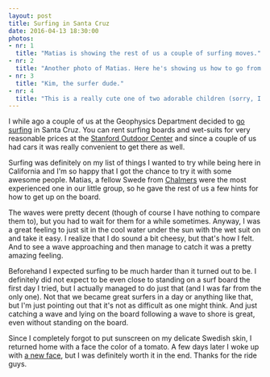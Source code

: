 ```yaml
---
layout: post
title: Surfing in Santa Cruz
date: 2016-04-13 18:30:00
photos:
- nr: 1
  title: "Matias is showing the rest of us a couple of surfing moves."
- nr: 2
  title: "Another photo of Matias. Here he's showing us how to go from lying to standing position."
- nr: 3
  title: "Kim, the surfer dude."
- nr: 4
  title: "This is a really cute one of two adorable children (sorry, I don't remember the names) and Mari. And that's all of the photos this time."
---
```


I while ago a couple of us at the Geophysics Department decided to [go surfing](https://www.youtube.com/watch?v=CeZbbx5SPTs) in Santa Cruz. You can rent surfing boards and wet-suits for very reasonable prices at the [Stanford Outdoor Center](http://outdoored.stanford.edu/center/rentals/) and since a couple of us had cars it was really convenient to get there as well.

Surfing was definitely on my list of things I wanted to try while being here in California and I'm so happy that I got the chance to try it with some awesome people. Matias, a fellow Swede from [Chalmers](http://www.chalmers.se) were the most experienced one in our little group, so he gave the rest of us a few hints for how to get up on the board. 

The waves were pretty decent (though of course I have nothing to compare them to), but you had to wait for them for a while sometimes. Anyway, I was a great feeling to just sit in the cool water under the sun with the wet suit on and take it easy. I realize that I do sound a bit cheesy, but that's how I felt. And to see a wave approaching and then manage to catch it was a pretty amazing feeling. 

Beforehand I expected surfing to be much harder than it turned out to be. I definitely did not expect to be even close to standing on a surf board the first day I tried, but I actually managed to do just that (and I was far from the only one). Not that we became great surfers in a day or anything like that, but I'm just pointing out that it's not as difficult as one might think. And just catching a wave and lying on the board following a wave to shore is great, even without standing on the board. 

Since I completely forgot to put sunscreen on my delicate Swedish skin, I returned home with a face the color of a tomato. A few days later I woke up with [a new face](https://www.youtube.com/watch?v=jAqUNJGKjCQ), but I was definitely worth it in the end. Thanks for the ride guys.
